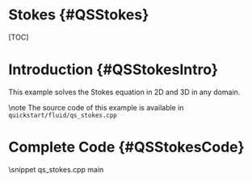 Stokes {#QSStokes}
==================

[TOC]

# Introduction {#QSStokesIntro}

This example solves the Stokes equation in 2D and 3D in any domain.

\note The source code of this example is available in `quickstart/fluid/qs_stokes.cpp`

# Complete Code {#QSStokesCode}

\snippet qs_stokes.cpp main 



